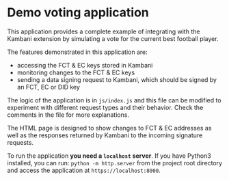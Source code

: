 # Demo voting application

This application provides a complete example of integrating with the Kambani extension by simulating a vote for the
current best football player.

The features demonstrated in this application are:

* accessing the FCT & EC keys stored in Kambani
* monitoring changes to the FCT & EC keys
* sending a data signing request to Kambani, which should be signed by an FCT, EC or DID key

The logic of the application is in `js/index.js` and this file can be modified to experiment with different request types
and their behavior. Check the comments in the file for more explanations.

The HTML page is designed to show changes to FCT & EC addresses as well as the responses returned by Kambani to the incoming
signature requests.

To run the application **you need a `localhost` server**. If you have Python3 installed, you can run: `python -m http.server`
from the project root directory and access the application at `https://localhost:8000`.
